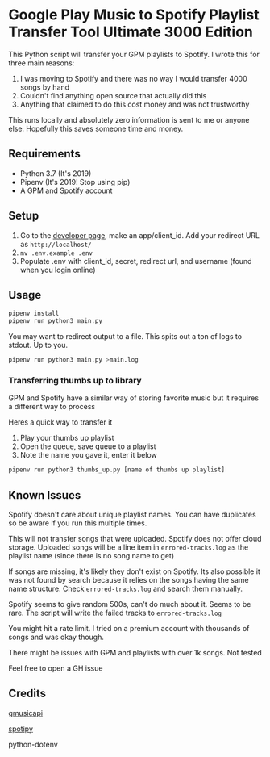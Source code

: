 # Google Play Music to Spotify Playlist Transfer Tool Ultimate 3000 Edition

This Python script will transfer your GPM playlists to Spotify. I wrote this for three main reasons:

1) I was moving to Spotify and there was no way I would transfer 4000 songs by hand
2) Couldn't find anything open source that actually did this
3) Anything that claimed to do this cost money and was not trustworthy

This runs locally and absolutely zero information is sent to me or anyone else. Hopefully this saves someone time and money.

## Requirements

* Python 3.7 (It's 2019)
* Pipenv (It's 2019! Stop using pip)
* A GPM and Spotify account

## Setup
1) Go to the [developer page](https://developer.spotify.com/dashboard/), make an app/client_id. Add your redirect URL as `http://localhost/`
2) `mv .env.example .env`
3) Populate .env with client_id, secret, redirect url, and username (found when you login online)


## Usage
```bash
pipenv install
pipenv run python3 main.py
```

You may want to redirect output to a file. This spits out a ton of logs to stdout. Up to you.
```bash
pipenv run python3 main.py >main.log
```

### Transferring thumbs up to library
GPM and Spotify have a similar way of storing favorite music but it requires a different way to process

Heres a quick way to transfer it

1) Play your thumbs up playlist
2) Open the queue, save queue to a playlist
3) Note the name you gave it, enter it below

```bash
pipenv run python3 thumbs_up.py [name of thumbs up playlist]
```

## Known Issues
Spotify doesn't care about unique playlist names. You can have duplicates so be aware if you run this multiple times.

This will not transfer songs that were uploaded. Spotify does not offer cloud storage. Uploaded songs will be a line item in `errored-tracks.log` as the playlist name (since there is no song name to get)

If songs are missing, it's likely they don't exist on Spotify. Its also possible it was not found by search because it relies on the songs having the same name structure. Check `errored-tracks.log` and search them manually.

Spotify seems to give random 500s, can't do much about it. Seems to be rare. The script will write the failed tracks to `errored-tracks.log`

You might hit a rate limit. I tried on a premium account with thousands of songs and was okay though.

There might be issues with GPM and playlists with over 1k songs. Not tested



Feel free to open a GH issue

## Credits
[gmusicapi](https://github.com/simon-weber/gmusicapi)

[spotipy](https://github.com/plamere/spotipy)

python-dotenv
